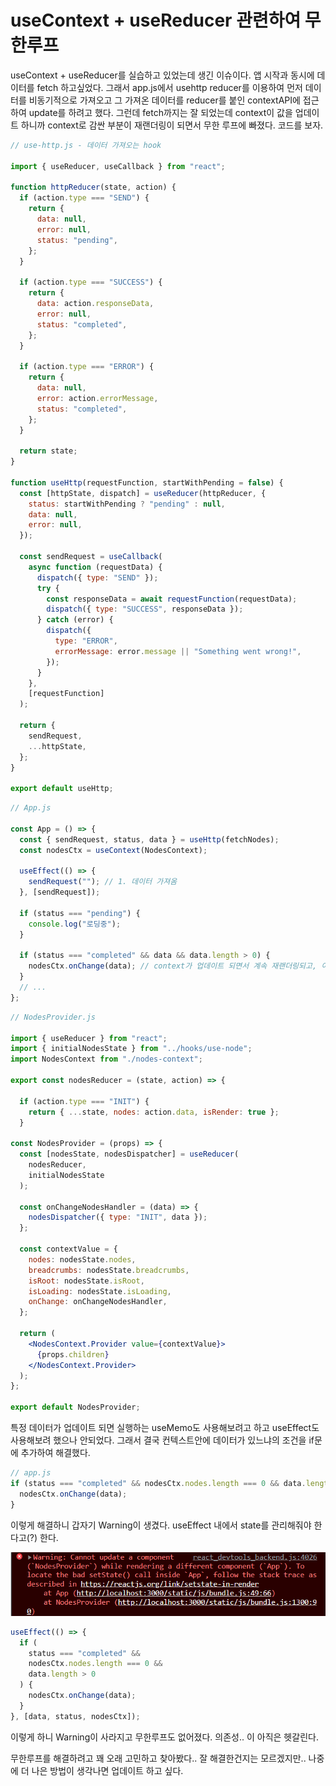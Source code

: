 # useContext + useReducer 관련하여 무한루프

useContext + useReducer를 실습하고 있었는데 생긴 이슈이다. 앱 시작과 동시에 데이터를 fetch 하고싶었다. 그래서 app.js에서 usehttp reducer를 이용하여 먼저 데이터를 비동기적으로 가져오고 그 가져온 데이터를 reducer를 붙인 contextAPI에 접근하여 update를 하려고 했다.
그런데 fetch까지는 잘 되었는데 context이 값을 업데이트 하니까 context로 감싼 부분이 재랜더링이 되면서 무한 루프에 빠졌다. 코드를 보자.

```jsx
// use-http.js - 데이터 가져오는 hook

import { useReducer, useCallback } from "react";

function httpReducer(state, action) {
  if (action.type === "SEND") {
    return {
      data: null,
      error: null,
      status: "pending",
    };
  }

  if (action.type === "SUCCESS") {
    return {
      data: action.responseData,
      error: null,
      status: "completed",
    };
  }

  if (action.type === "ERROR") {
    return {
      data: null,
      error: action.errorMessage,
      status: "completed",
    };
  }

  return state;
}

function useHttp(requestFunction, startWithPending = false) {
  const [httpState, dispatch] = useReducer(httpReducer, {
    status: startWithPending ? "pending" : null,
    data: null,
    error: null,
  });

  const sendRequest = useCallback(
    async function (requestData) {
      dispatch({ type: "SEND" });
      try {
        const responseData = await requestFunction(requestData);
        dispatch({ type: "SUCCESS", responseData });
      } catch (error) {
        dispatch({
          type: "ERROR",
          errorMessage: error.message || "Something went wrong!",
        });
      }
    },
    [requestFunction]
  );

  return {
    sendRequest,
    ...httpState,
  };
}

export default useHttp;
```

```jsx
// App.js

const App = () => {
  const { sendRequest, status, data } = useHttp(fetchNodes);
  const nodesCtx = useContext(NodesContext);

  useEffect(() => {
    sendRequest(""); // 1. 데이터 가져옴
  }, [sendRequest]);

  if (status === "pending") {
    console.log("로딩중");
  }

  if (status === "completed" && data && data.length > 0) {
    nodesCtx.onChange(data); // context가 업데이트 되면서 계속 재랜더링되고, 이 구문이 또다시 실행되어 무한루프 발생
  }
  // ...
};
```

```jsx
// NodesProvider.js

import { useReducer } from "react";
import { initialNodesState } from "../hooks/use-node";
import NodesContext from "./nodes-context";

export const nodesReducer = (state, action) => {

  if (action.type === "INIT") {
    return { ...state, nodes: action.data, isRender: true };
  }

const NodesProvider = (props) => {
  const [nodesState, nodesDispatcher] = useReducer(
    nodesReducer,
    initialNodesState
  );

  const onChangeNodesHandler = (data) => {
    nodesDispatcher({ type: "INIT", data });
  };

  const contextValue = {
    nodes: nodesState.nodes,
    breadcrumbs: nodesState.breadcrumbs,
    isRoot: nodesState.isRoot,
    isLoading: nodesState.isLoading,
    onChange: onChangeNodesHandler,
  };

  return (
    <NodesContext.Provider value={contextValue}>
      {props.children}
    </NodesContext.Provider>
  );
};

export default NodesProvider;
```

특정 데이터가 업데이트 되면 실행하는 useMemo도 사용해보려고 하고 useEffect도 사용해보려 했으나 안되었다. 그래서 결국 컨텍스트안에 데이터가 있느냐의 조건을 if문에 추가하여 해결했다.

```jsx
// app.js
if (status === "completed" && nodesCtx.nodes.length === 0 && data.length > 0) {
  nodesCtx.onChange(data);
}
```

이렇게 해결하니 갑자기 Warning이 생겼다. useEffect 내에서 state를 관리해줘야 한다고(?) 한다.

![에러메세지](../images/20221012.png)

```jsx
useEffect(() => {
  if (
    status === "completed" &&
    nodesCtx.nodes.length === 0 &&
    data.length > 0
  ) {
    nodesCtx.onChange(data);
  }
}, [data, status, nodesCtx]);
```

이렇게 하니 Warning이 사라지고 무한루프도 없어졌다. 의존성.. 이 아직은 헷갈린다.

무한루프를 해결하려고 꽤 오래 고민하고 찾아봤다.. 잘 해결한건지는 모르겠지만.. 나중에 더 나은 방법이 생각나면 업데이트 하고 싶다.
